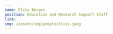 ```yaml
---
name: Elvis Borges
position: Education and Research Support Staff
link:
img: /assets/img/people/elvis.jpeg
---
```

